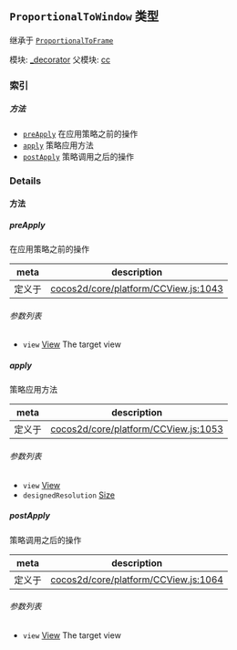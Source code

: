 ## `ProportionalToWindow` 类型

继承于 [`ProportionalToFrame`](ProportionalToFrame.md)


模块: [_decorator](../modules/_decorator.md)
父模块: [cc](../modules/cc.md)






### 索引



##### 方法

  - [`preApply`](#preapply) 在应用策略之前的操作
  - [`apply`](#apply) 策略应用方法
  - [`postApply`](#postapply) 策略调用之后的操作



### Details




<!-- Method Block -->
#### 方法


##### preApply

在应用策略之前的操作

| meta | description |
|------|-------------|
| 定义于 | [cocos2d/core/platform/CCView.js:1043](https://github.com/cocos-creator/engine/blob/9546fb0f9c421d190e0aba7645402156498449ea/cocos2d/core/platform/CCView.js#L1043) |

###### 参数列表
- `view` <a href="../classes/View.html" class="crosslink">View</a> The target view


##### apply

策略应用方法

| meta | description |
|------|-------------|
| 定义于 | [cocos2d/core/platform/CCView.js:1053](https://github.com/cocos-creator/engine/blob/9546fb0f9c421d190e0aba7645402156498449ea/cocos2d/core/platform/CCView.js#L1053) |

###### 参数列表
- `view` <a href="../classes/View.html" class="crosslink">View</a> 
- `designedResolution` <a href="../classes/Size.html" class="crosslink">Size</a> 


##### postApply

策略调用之后的操作

| meta | description |
|------|-------------|
| 定义于 | [cocos2d/core/platform/CCView.js:1064](https://github.com/cocos-creator/engine/blob/9546fb0f9c421d190e0aba7645402156498449ea/cocos2d/core/platform/CCView.js#L1064) |

###### 参数列表
- `view` <a href="../classes/View.html" class="crosslink">View</a> The target view



